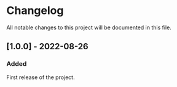 # Changelog

All notable changes to this project will be documented in this file.

## [1.0.0] - 2022-08-26

### Added

First release of the project.
